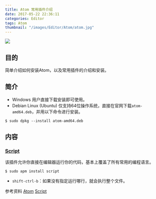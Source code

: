 ```yaml
---
title: Atom 常用插件介绍
date: 2017-05-22 22:36:11
categories: Editor
tags: Atom
thumbnail: "/images/Editor/Atom/atom.jpg"
---
```

![](/images/Editor/Atom/atom.jpg)

## 目的
简单介绍如何安装Atom，以及常用插件的介绍和安装。

<!--more-->

## 简介
+ Windows 用户直接下载安装即可使用。
+ Debian Linux (Ubuntu) 仅支持64位操作系统，直接在官网下载`atom-amd64.deb`，并用以下命令进行安装。
```
$ sudo dpkg --install atom-amd64.deb
```

## 内容
### [Script](https://atom.io/packages/script)
该插件允许你直接在编辑器运行你的代码，基本上覆盖了所有常用的编程语言。
```
$ sudo apm install script
```
+ `shift-ctrl-b`：如果没有指定运行哪行，就会执行整个文件。

参考资料
[Atom](https://github.com/atom/atom)
[Script](https://atom.io/packages/script)
